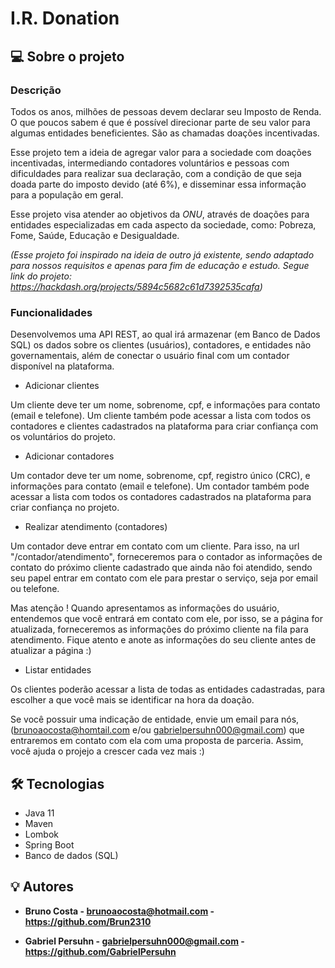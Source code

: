 # I.R. Donation

## 💻 Sobre o projeto

### Descrição
Todos os anos, milhões de pessoas devem declarar seu Imposto de Renda. O que poucos sabem é que
é possível direcionar parte de seu valor para algumas entidades beneficientes.
São as chamadas doações incentivadas.

Esse projeto tem a ideia de agregar valor para a sociedade com doações incentivadas,
intermediando contadores voluntários e pessoas com dificuldades para realizar sua declaração,
com a condição de que seja doada parte do imposto devido (até 6%),
e disseminar essa informação para a população em geral.

Esse projeto visa atender ao objetivos da *ONU*, através de doações para entidades especializadas em cada aspecto da sociedade, como:
Pobreza, Fome, Saúde, Educação e Desigualdade.


*(Esse projeto foi inspirado na ideia de outro já existente, sendo adaptado para
nossos requisitos e apenas para fim de educação e estudo. Segue link do projeto:
https://hackdash.org/projects/5894c5682c61d7392535cafa)*

### Funcionalidades
Desenvolvemos uma API REST, ao qual irá armazenar (em Banco de Dados SQL) os dados sobre os clientes (usuários),
contadores, e entidades não governamentais, além de conectar o usuário final com um contador disponível na plataforma.

* Adicionar clientes

Um cliente deve ter um nome, sobrenome, cpf, e informações para contato (email e telefone). 
Um cliente também pode acessar a lista com todos os contadores e clientes cadastrados na plataforma para criar confiança com os voluntários do projeto.

* Adicionar contadores

Um contador deve ter um nome, sobrenome, cpf, registro único (CRC), e informações para contato (email e telefone).
Um contador também pode acessar a lista com todos os contadores cadastrados na plataforma para criar confiança no projeto.

* Realizar atendimento (contadores)

Um contador deve entrar em contato com um cliente. Para isso, na url "/contador/atendimento", 
forneceremos para o contador as informações de contato do próximo cliente cadastrado que ainda não foi atendido, 
sendo seu papel entrar em contato com ele para prestar o serviço, seja por email ou telefone. 

Mas atenção ! Quando apresentamos as informações do usuário, entendemos que você entrará em contato com ele, por isso,
se a página for atualizada, forneceremos as informações do próximo cliente na fila para atendimento. 
Fique atento e anote as informações do seu cliente antes de atualizar a página :) 

* Listar entidades

Os clientes poderão acessar a lista de todas as entidades cadastradas, para escolher a que você mais se identificar na hora da doação.

Se você possuir uma indicação de entidade, envie um email para nós, (brunoaocosta@homtail.com e/ou gabrielpersuhn000@gmail.com)
que entraremos em contato com ela com uma proposta de parceria.
Assim, você ajuda o projejo a crescer cada vez mais :)


## 🛠 Tecnologias
- Java 11
- Maven
- Lombok
- Spring Boot
- Banco de dados (SQL)


## 💡 Autores

* **Bruno Costa - brunoaocosta@hotmail.com - https://github.com/Brun2310**

* **Gabriel Persuhn - gabrielpersuhn000@gmail.com - https://github.com/GabrielPersuhn**